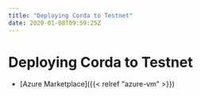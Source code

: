 ```yaml
---
title: "Deploying Corda to Testnet"
date: 2020-01-08T09:59:25Z
---
```



# Deploying Corda to Testnet

* [Azure Marketplace]({{< relref "azure-vm" >}})



